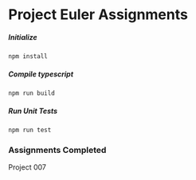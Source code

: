 # Project Euler Assignments

##### Initialize
```npm install```

##### Compile typescript
```npm run build```

##### Run Unit Tests
```npm run test```

### Assignments Completed
Project 007


